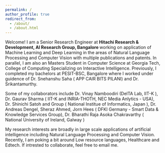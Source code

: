 ```yaml
---
permalink: /
author_profile: true
redirect_from: 
  - /about/
  - /about.html
---
```


Welcome! I am a Senior Research Engineer at <b> Hitachi Research & Development, AI Research Group, Bangalore </b> working on application of Machine Learning and Deep Learning in the areas of Natural Language Processing and Computer Vision with multiple publications and patents. In parallel, I am also an Masters Student in Computer Science at Georgia Tech, College of Computing Specializing on Interactive Intelligence. Previously, I completed my bachelors at PESIT-BSC, Bangalore where I worked under guidence of  Dr. Snehanshu Saha (<a href="https://www.linkedin.com/in/snehanshusaha/" style="text-decoration: none;"> APP CAIR BITS PILANI</a>) and Dr. Srikantamurthy.

Some of my collaborators include Dr. Vinay Namboodiri (<a href="http://deltalab.iitk.ac.in/" style="text-decoration: none;">DelTA Lab, IIT-K </a>), Dr. Gaurav Sharma (<a href="http://grvsharma.com" style="text-decoration: none;"> IIT-K and INRIA-THOTH, NEC Media Anlytics - USA</a>),  Dr. Shinichi Satoh and Group (<a href="http://www.satoh-lab.nii.ac.jp/" style="text-decoration: none;"> National Institue of Informatics, Japan </a>), Dr. Andreas Dengel, Sheraz Ahmed, Jorn Hees (<a href="https://www.dfki.de/en/web/research/research-departments-and-groups/smart-data-knowledge-services/team-sds/" style="text-decoration: none;">   DFKI Germany - Smart Data & Knowledge Services Group</a>), Dr. Bharathi Raja Asoka Chakravarthy (<a href="http://www.nuigalway.ie:83/our-research/people/engineering-and-informatics/basokachakravarthi1/" style="text-decoration: none;"> National University of Ireland, Galway </a>)

My research interests are broadly in large scale applications of artificial intelligence including Natural Language Processing and Computer Vision. Recently, I am poking a bit around Low resource languages, Healthcare and Edtech. If intrested to collaborate, feel free to email me.


<!--- and part of <a href="http://www.davidjoyner.net/" style="text-decoration: none;"> Lucy Labs </a> under <b> Prof. David Joyner </b>. -->